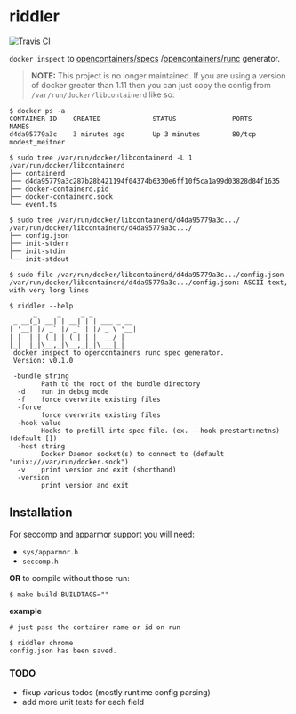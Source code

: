 # riddler

[![Travis CI](https://travis-ci.org/jessfraz/riddler.svg?branch=master)](https://travis-ci.org/jessfraz/riddler)


`docker inspect` to
[opencontainers/specs](https://github.com/opencontainers/specs)
/[opencontainers/runc](https://github.com/opencontainers/runc) generator.

> **NOTE:** This project is no longer maintained. If you are using a version of
> docker greater than 1.11 then you can just copy the config from
> `/var/run/docker/libcontainerd` like so:

```console
$ docker ps -a
CONTAINER ID    CREATED             STATUS              PORTS               NAMES
d4da95779a3c    3 minutes ago       Up 3 minutes        80/tcp              modest_meitner

$ sudo tree /var/run/docker/libcontainerd -L 1
/var/run/docker/libcontainerd
├── containerd
├── d4da95779a3c287b28b421194f04374b6330e6ff10f5ca1a99d03828d84f1635
├── docker-containerd.pid
├── docker-containerd.sock
└── event.ts

$ sudo tree /var/run/docker/libcontainerd/d4da95779a3c.../
/var/run/docker/libcontainerd/d4da95779a3c.../
├── config.json
├── init-stderr
├── init-stdin
└── init-stdout

$ sudo file /var/run/docker/libcontainerd/d4da95779a3c.../config.json
/var/run/docker/libcontainerd/d4da95779a3c.../config.json: ASCII text, with very long lines
```

```console
$ riddler --help
      _     _     _ _
 _ __(_) __| | __| | | ___ _ __
| '__| |/ _` |/ _` | |/ _ \ '__|
| |  | | (_| | (_| | |  __/ |
|_|  |_|\__,_|\__,_|_|\___|_|
 docker inspect to opencontainers runc spec generator.
 Version: v0.1.0

 -bundle string
        Path to the root of the bundle directory
  -d    run in debug mode
  -f    force overwrite existing files
  -force
        force overwrite existing files
  -hook value
        Hooks to prefill into spec file. (ex. --hook prestart:netns) (default [])
  -host string
        Docker Daemon socket(s) to connect to (default "unix:///var/run/docker.sock")
  -v    print version and exit (shorthand)
  -version
        print version and exit
```

## Installation

For seccomp and apparmor support you will need:

- `sys/apparmor.h`
- `seccomp.h`

**OR** to compile without those run:

```console
$ make build BUILDTAGS=""
```


**example**

```console
# just pass the container name or id on run

$ riddler chrome
config.json has been saved.
```

### TODO

- fixup various todos (mostly runtime config parsing)
- add more unit tests for each field
